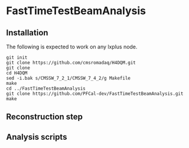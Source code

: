 # FastTimeTestBeamAnalysis

## Installation

The following is expected to work on any lxplus node.
```
git init
git clone https://github.com/cmsromadaq/H4DQM.git
git clone
cd H4DQM
sed -i.bak s/CMSSW_7_2_1/CMSSW_7_4_2/g Makefile
make
cd ../FastTimeTestBeamAnalysis
git clone https://github.com/PFCal-dev/FastTimeTestBeamAnalysis.git
make
```

## Reconstruction step

## Analysis scripts

